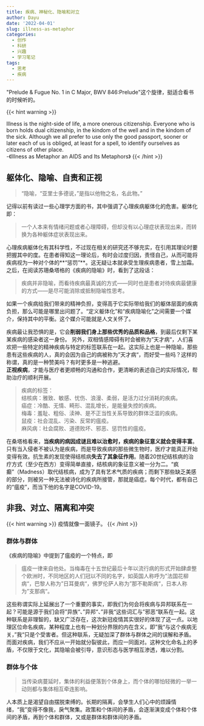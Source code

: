 ```yaml
---
title: 疾病、神秘化、隐喻和对立
author: Dayu
date: '2022-04-01'
slug: illness-as-metaphor
categories:
  - 创作
  - 科研
  - 兴趣
  - 学习笔记
tags:
  - 思考
  - 疾病
---
```


"Prelude & Fugue No. 1 in C Major, BWV 846:Prelude"这个旋律，挺适合看书的时候听的。  


{{< hint warning >}}

Illness is the night-side of life, a more onerous citizenship. Everyone who is born holds dual citizenship, in the kindom of the well and in the kindom of the sick. Although we all prefer to use only the good passport, sooner or later each of us is obliged, at least for a spell, to identify ourselves as citizens of other place.  
-《Illness as Metaphor an AIDS and Its Metaphors》
{{< /hint >}}

## 躯体化、隐喻、自责和正视
>“隐喻，“亚里士多德说，”是指以他物之名，名此物。”  

  记得以前有读过一些心理学方面的书，其中强调了心理疾病躯体化的危害。躯体化即：
> 一个人本来有情绪问题或者心理障碍，但却没有以心理症状表现出来，而转换为各种躯体症状表现出来。

心理疾病躯体化有其科学性，不过现在相关的研究还不够充实，在引用其理论时要把握其中的度。在患者得知这一理论后，有时会过度归因，责怪自己，从而可能将疾病视为一种对个体的**“惩罚”**。这无疑让本就承受生理疾病患者，雪上加霜。之后，在阅读苏珊桑塔格的《疾病的隐喻》时，看到了这段话：

>疾病并非隐喻，而看待疾病最真诚的方式——同时也是患者对待疾病最健康的方式——是尽可能消除或抵制隐喻性思考。

如果一个疾病给我们带来的精神负担，变得高于它实际带给我们的躯体层面的疾病负担，那么可能是哪里出问题了。“定义躯体化”和“疾病隐喻化”之间需要一个媒介，保持其中的平衡。这个媒介可能就是人文关怀了。  

疾病最让我恐惧的是，它会**削弱我们身上那些优秀的品质和品格**，到最后仅剩下某某疾病的感染者这一身份。
另外，双相情感障碍有时会被称为”天才病“，人们喜欢把一些特定的精神疾病与特定的标签联系在一起。这实际上也是一种隐喻，那些患有这些疾病的人，真的会因为自己的病被称为”天才病“，而好受一些吗？这样的称谓，真的是一种赞美吗？有时更多是一种逃避。  
**正视疾病**，才能与医疗者更顺畅的沟通和合作，更清晰的表述自己的实际情况，帮助治疗的顺利开展。
>疾病的标签：  
结核病：雅致、敏感、忧伤、浪漫、柔弱，是活力过分消耗的疾病。  
癌症：冷酷、无情、畸形、混乱增长，是能量失控的疾病。  
梅毒：羞耻、粗俗、渎神、是不正当性关系导致的群体泛滥的疾病。  
鼠疫：社会混乱、污染、反常的瘟疫。  
麻风病：社会腐败、道德败坏、邪恶、惩罚性的瘟疫。  

在桑塔格看来，**当疾病的病因成谜且难以治愈时，疾病的象征意义就会变得丰富**。只有当入侵者不被认为是疾病，而是导致疾病的那些微生物时，医疗才能真正开始变得有效。抗生素的发现使得结核病**失去了其象征作用**。随着20世纪结核病的治疗方式（至少在西方）变得简单直接，结核病的象征意义被一分为二。“疯癫”（Madness）取代结核病，成为了具有艺术气质的疾病；而剩下那些缺乏美感的部分，则被另一种无法被诗化的疾病所接管，那就是癌症。每个时代，都有自己的“瘟疫”，而当下他的名字是COVID-19。

## 非我、对立、隔离和冲突
{{< hint warning >}}
疫情就像一面镜子。
{{< /hint >}}
### 群体与群体
《疾病的隐喻》中提到了瘟疫的一个特点，即
>瘟疫一律来自他处。当梅毒在十五世纪最后十年以流行病的形式开始肆虐整个欧洲时，不同地区的人们冠以不同的名字，如英国人称呼为”法国花柳病“，巴黎人称为”日耳曼病“，佛罗伦萨人称为”那不勒斯病“，日本人称为”支那病“。

这些称谓实际上延展出了一个重要的事实，即我们为何会将疾病与异邦联系在一起？可能是源于我们会将”异族“、”异邦“、”非我“这些词汇与”邪恶“联系在一起。这种联系是非理智的，缺又广泛存在，这次新冠疫情其实很好的体现了这一点。以地理区位命名疾病，某种程度上也有一种划分界限的内在含义，即”我“与这个疾病无关，”我“只是个受害者。但这种联系，无疑加深了群体与群体之间的误解和矛盾。而面对疾病，我们不应从一开始就分裂彼此，而应一同面对。这种文化命名上的矛盾，不仅限于文化，其隐喻会被引导，意识形态与医学相互渗透，难以分割。  

### 群体与个体
>当传染病蔓延时，集体的利益便落到个体身上，而个体的哪怕轻微的一举一动则都与集体相互牵连影响。  

人本质上是渴望自由摆脱束缚的。长期的隔离，会孳生人们心中的烦躁情绪，“我”变得不像我，戾气聚集。政策和个体间的矛盾，会逐渐演变成个体和个体间的矛盾，再到个体和群体，又或是群体和群体间的矛盾。 








